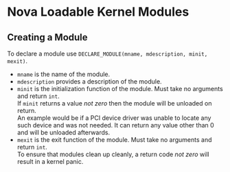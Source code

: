 # Nova Loadable Kernel Modules

## Creating a Module
To declare a module use `DECLARE_MODULE(mname, mdescription, minit, mexit)`.

- `mname` is the name of the module.
- `mdescription` provides a description of the module.
- `minit` is the initialization function of the module. Must take no arguments and return `int`.\
If `minit` returns a value *not zero* then the module will be unloaded on return.\
An example would be if a PCI device driver was unable to locate any such device and was not needed. It can return any value other than 0 and will be unloaded afterwards.
- `mexit` is the exit function of the module. Must take no arguments and return `int`. \
To ensure that modules clean up cleanly, a return code *not zero* will result in a kernel panic.
